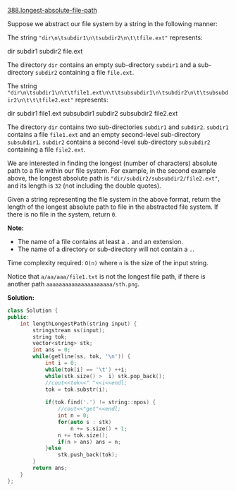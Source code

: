 [388.longest-absolute-file-path](https://leetcode.com/problems/longest-absolute-file-path/)  

Suppose we abstract our file system by a string in the following manner:

The string `"dir\n\tsubdir1\n\tsubdir2\n\t\tfile.ext"` represents:

dir
    subdir1
    subdir2
        file.ext

The directory `dir` contains an empty sub-directory `subdir1` and a sub-directory `subdir2` containing a file `file.ext`.

The string `"dir\n\tsubdir1\n\t\tfile1.ext\n\t\tsubsubdir1\n\tsubdir2\n\t\tsubsubdir2\n\t\t\tfile2.ext"` represents:

dir
    subdir1
        file1.ext
        subsubdir1
    subdir2
        subsubdir2
            file2.ext

The directory `dir` contains two sub-directories `subdir1` and `subdir2`. `subdir1` contains a file `file1.ext` and an empty second-level sub-directory `subsubdir1`. `subdir2` contains a second-level sub-directory `subsubdir2` containing a file `file2.ext`.

We are interested in finding the longest (number of characters) absolute path to a file within our file system. For example, in the second example above, the longest absolute path is `"dir/subdir2/subsubdir2/file2.ext"`, and its length is `32` (not including the double quotes).

Given a string representing the file system in the above format, return the length of the longest absolute path to file in the abstracted file system. If there is no file in the system, return `0`.

**Note:**  

*   The name of a file contains at least a `.` and an extension.
*   The name of a directory or sub-directory will not contain a `.`.

Time complexity required: `O(n)` where `n` is the size of the input string.

Notice that `a/aa/aaa/file1.txt` is not the longest file path, if there is another path `aaaaaaaaaaaaaaaaaaaaa/sth.png`.  



**Solution:**  

```cpp
class Solution {
public:
    int lengthLongestPath(string input) {
        stringstream ss(input);
        string tok;
        vector<string> stk;
        int ans = 0;
        while(getline(ss, tok, '\n')) {
            int i = 0;
            while(tok[i] == '\t') ++i;
            while(stk.size() >  i) stk.pop_back();
            //cout<<tok<<" "<<i<<endl;
            tok = tok.substr(i);
            
            if(tok.find('.') != string::npos) {
                //cout<<"get"<<endl;
                int n = 0;
                for(auto s : stk)
                    n += s.size() + 1;
                n += tok.size();
                if(n > ans) ans = n;
            }else
                stk.push_back(tok);
        }
        return ans;
    }
};
```
      